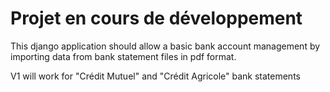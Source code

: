 # **Projet en cours de développement**

This django application should allow a basic bank account management by importing data from bank statement files in pdf format.

V1 will work for "Crédit Mutuel" and "Crédit Agricole" bank statements

